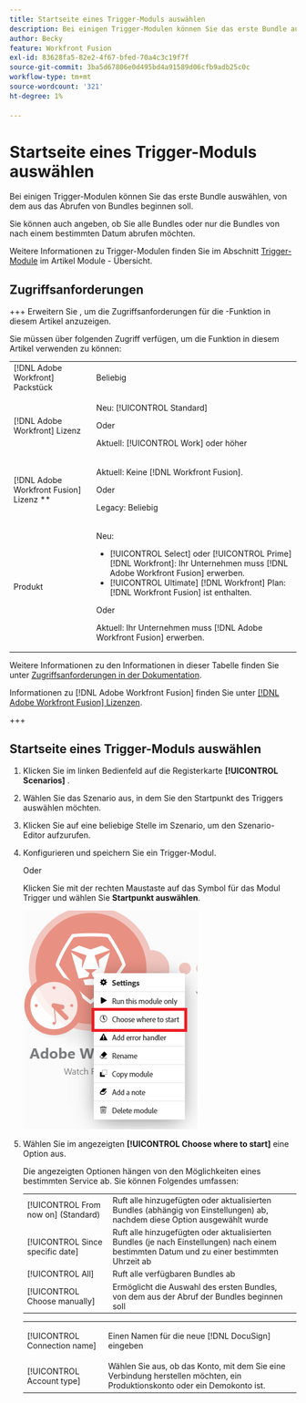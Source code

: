 ```yaml
---
title: Startseite eines Trigger-Moduls auswählen
description: Bei einigen Trigger-Modulen können Sie das erste Bundle auswählen, von dem aus das Abrufen von Bundles beginnen soll.
author: Becky
feature: Workfront Fusion
exl-id: 83628fa5-82e2-4f67-bfed-70a4c3c19f7f
source-git-commit: 3ba5d67806e0d495bd4a91589d06cfb9adb25c0c
workflow-type: tm+mt
source-wordcount: '321'
ht-degree: 1%

---
```


# Startseite eines Trigger-Moduls auswählen

Bei einigen Trigger-Modulen können Sie das erste Bundle auswählen, von dem aus das Abrufen von Bundles beginnen soll.

Sie können auch angeben, ob Sie alle Bundles oder nur die Bundles von nach einem bestimmten Datum abrufen möchten.

Weitere Informationen zu Trigger-Modulen finden Sie im Abschnitt [Trigger-Module](/help/workfront-fusion/get-started-with-fusion/understand-fusion/module-overview.md#trigger-modules) im Artikel Module - Übersicht.

## Zugriffsanforderungen

+++ Erweitern Sie , um die Zugriffsanforderungen für die -Funktion in diesem Artikel anzuzeigen.

Sie müssen über folgenden Zugriff verfügen, um die Funktion in diesem Artikel verwenden zu können:

<table style="table-layout:auto">
 <col> 
 <col> 
 <tbody> 
  <tr> 
   <td role="rowheader">[!DNL Adobe Workfront] Packstück</td> 
   <td> <p>Beliebig</p> </td> 
  </tr> 
  <tr data-mc-conditions=""> 
   <td role="rowheader">[!DNL Adobe Workfront] Lizenz</td> 
   <td> <p>Neu: [!UICONTROL Standard]</p><p>Oder</p><p>Aktuell: [!UICONTROL Work] oder höher</p> </td> 
  </tr> 
  <tr> 
   <td role="rowheader">[!DNL Adobe Workfront Fusion] Lizenz **</td> 
   <td>
   <p>Aktuell: Keine [!DNL Workfront Fusion].</p>
   <p>Oder</p>
   <p>Legacy: Beliebig </p>
   </td> 
  </tr> 
  <tr> 
   <td role="rowheader">Produkt</td> 
   <td>
   <p>Neu:</p> <ul><li>[!UICONTROL Select] oder [!UICONTROL Prime] [!DNL Workfront]: Ihr Unternehmen muss [!DNL Adobe Workfront Fusion] erwerben.</li><li>[!UICONTROL Ultimate] [!DNL Workfront] Plan: [!DNL Workfront Fusion] ist enthalten.</li></ul>
   <p>Oder</p>
   <p>Aktuell: Ihr Unternehmen muss [!DNL Adobe Workfront Fusion] erwerben.</p>
   </td> 
  </tr>
 </tbody> 
</table>

Weitere Informationen zu den Informationen in dieser Tabelle finden Sie unter [Zugriffsanforderungen in der Dokumentation](/help/workfront-fusion/references/licenses-and-roles/access-level-requirements-in-documentation.md).

Informationen zu [!DNL Adobe Workfront Fusion] finden Sie unter [[!DNL Adobe Workfront Fusion] Lizenzen](/help/workfront-fusion/set-up-and-manage-workfront-fusion/licensing-operations-overview/license-automation-vs-integration.md).

+++

## Startseite eines Trigger-Moduls auswählen

1. Klicken Sie im linken Bedienfeld auf die Registerkarte **[!UICONTROL Scenarios]** .
1. Wählen Sie das Szenario aus, in dem Sie den Startpunkt des Triggers auswählen möchten.
1. Klicken Sie auf eine beliebige Stelle im Szenario, um den Szenario-Editor aufzurufen.
1. Konfigurieren und speichern Sie ein Trigger-Modul.

   Oder

   Klicken Sie mit der rechten Maustaste auf das Symbol für das Modul Trigger und wählen Sie **Startpunkt auswählen**.

   ![](assets/choose-where-to-start.png)

1. Wählen Sie im angezeigten **[!UICONTROL Choose where to start]** eine Option aus.

   Die angezeigten Optionen hängen von den Möglichkeiten eines bestimmten Service ab. Sie können Folgendes umfassen:

   <table style="table-layout:auto">
    <col> 
    <col> 
    <tbody>
    <tr>
    <td>[!UICONTROL From now on] (Standard)</td>
    <td>Ruft alle hinzugefügten oder aktualisierten Bundles (abhängig von Einstellungen) ab, nachdem diese Option ausgewählt wurde</td>
    </tr>
     <tr>
    <td>[!UICONTROL Since specific date]</td>
    <td>Ruft alle hinzugefügten oder aktualisierten Bundles (je nach Einstellungen) nach einem bestimmten Datum und zu einer bestimmten Uhrzeit ab</td>
      </tr>
      <tr>
    <td>[!UICONTROL All]</td>
    <td>Ruft alle verfügbaren Bundles ab</td>
     </tr>
      <tr>
    <td>[!UICONTROL Choose manually]</td>
    <td>Ermöglicht die Auswahl des ersten Bundles, von dem aus der Abruf der Bundles beginnen soll</td>
     </tr>
     </tbody>
   </table>



   <table style="table-layout:auto">
    <col> 
    <col> 
    <tbody> 
     <tr> 
      <td role="rowheader"> <p>[!UICONTROL Connection name]</p> </td> 
      <td>Einen Namen für die neue [!DNL DocuSign] eingeben</td> 
     </tr> 
     <tr> 
      <td role="rowheader">[!UICONTROL Account type]</td> 
      <td>Wählen Sie aus, ob das Konto, mit dem Sie eine Verbindung herstellen möchten, ein Produktionskonto oder ein Demokonto ist.</td> 
     </tr> 
    </tbody> 
   </table>

   <!--Markdown 0032 placeholder-->
